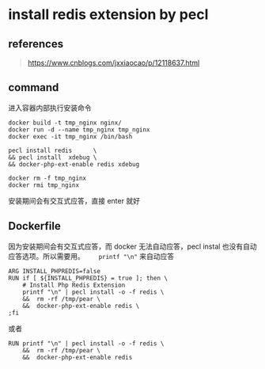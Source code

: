 # install redis extension by pecl

## references

> https://www.cnblogs.com/jxxiaocao/p/12118637.html

## command

进入容器内部执行安装命令

```
docker build -t tmp_nginx nginx/
docker run -d --name tmp_nginx tmp_nginx
docker exec -it tmp_nginx /bin/bash
```

```
pecl install redis      \
&& pecl install  xdebug \
&& docker-php-ext-enable redis xdebug
```

```
docker rm -f tmp_nginx
docker rmi tmp_nginx
```

安装期间会有交互式应答，直接 enter 就好

## Dockerfile

因为安装期间会有交互式应答，而 docker 无法自动应答，pecl instal 也没有自动应答选项。所以需要用。`    printf "\n"` 来自动应答

```
ARG INSTALL_PHPREDIS=false
RUN if [ ${INSTALL_PHPREDIS} = true ]; then \
    # Install Php Redis Extension
    printf "\n" | pecl install -o -f redis \
    &&  rm -rf /tmp/pear \
    &&  docker-php-ext-enable redis \
;fi
```

或者

```
RUN printf "\n" | pecl install -o -f redis \
    &&  rm -rf /tmp/pear \
    &&  docker-php-ext-enable redis
```

